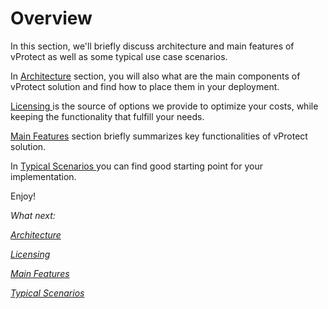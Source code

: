 # Overview

In this section, we'll briefly discuss architecture and main features of vProtect as well as some typical use case scenarios.

In [Architecture](architecture.md) section, you will also what are the main components of vProtect solution and find how to place them in your deployment.

[Licensing ](licensing.md)is the source of options we provide to optimize your costs, while keeping the functionality that fulfill your needs.

[Main Features](main-features.md) section briefly summarizes key functionalities of vProtect solution.

In [Typical Scenarios ](typical-scenarios.md)you can find good starting point for your implementation.

Enjoy!



_What next:_

  [_Architecture_](architecture.md)

  [_Licensing_](licensing.md)

  [_Main Features_](main-features.md)

  [_Typical Scenarios_](typical-scenarios.md)

